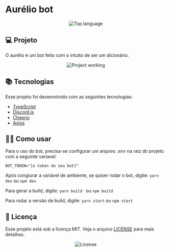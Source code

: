 # Aurélio bot
<p align="center">
  <img alt="Top language" src="https://img.shields.io/github/languages/top/joaovictor6/aurelio-bot">
</p>

## 💻 Projeto
O aurélio é um bot feito com o intuito de ser um dicionário.

<p align="center">
  <img alt="Project working" src="https://i.imgur.com/obfsAjB.gif">
</p>

## 📚 Tecnologias
Esse projeto foi desenvolvido com as seguintes tecnologias:
- [TypeScript](https://www.typescriptlang.org/)
- [Discord.js](https://discord.js.org/)
- [Cheerio](https://github.com/cheeriojs/cheerio)
- [Axios](https://github.com/axios/axios)

## 🙋‍♂️ Como usar
Para o uso do bot, precisa-se configurar um arquivo _.env_ na raiz do projeto com a seguinte variavel:
```
BOT_TOKEN="[o token do seu bot]"
```

Após congiurar a variável de ambiente,  se quiser rodar o bot, digite:
`yarn dev` ou `npm dev`


Para gerar a build, digite: 
`yarn build ` ou `npm build`

Para rodar a versão de build, digite: `yarn start` ou `npm start` 

## 📝 Licença

Esse projeto está sob a licença MIT. Veja o arquivo [LICENSE](.github/LICENSE.md) para mais detalhes.
<p align="center">
  <img alt="License" src="https://img.shields.io/static/v1?label=license&message=MIT&color=49AA26&labelColor=000000">
</p>
